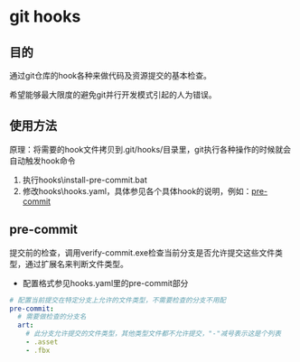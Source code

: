 # git hooks

## 目的

通过git仓库的hook各种来做代码及资源提交的基本检查。

希望能够最大限度的避免git并行开发模式引起的人为错误。

## 使用方法

原理：将需要的hook文件拷贝到.git/hooks/目录里，git执行各种操作的时候就会自动触发hook命令

1. 执行hooks\install-pre-commit.bat
2. 修改hooks\hooks.yaml，具体参见各个具体hook的说明，例如：[pre-commit](#pre-commit)

## pre-commit

提交前的检查，调用verify-commit.exe检查当前分支是否允许提交这些文件类型，通过扩展名来判断文件类型。

* 配置格式参见hooks.yaml里的pre-commit部分
```yaml
# 配置当前提交在特定分支上允许的文件类型，不需要检查的分支不用配
pre-commit:
  # 需要做检查的分支名
  art:
    # 此分支允许提交的文件类型，其他类型文件都不允许提交，"-"减号表示这是个列表
    - .asset
    - .fbx
```

